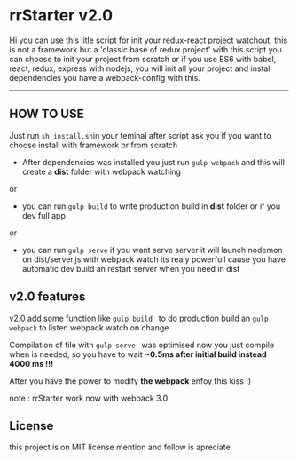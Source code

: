 ﻿rrStarter v2.0
===================


Hi you can use this litle script for init your redux-react project watchout, this is not a framework but a 'classic base of redux project' with this script you can choose to init your project from scratch or if you use ES6 with babel, react, redux, express with nodejs, you will init all your project and install dependencies you have a webpack-config with this.

----------


HOW TO USE
-------------

Just run `sh install.sh`in your teminal after script ask you if you want to choose install with framework or from scratch

- After dependencies was installed you just run `gulp webpack` and this will create a **dist** folder with webpack watching 

or

- you can run `gulp build` to write production build in **dist** folder or if you dev full app 

or

- you can run `gulp serve` if you want serve server it will launch nodemon on dist/server.js with webpack watch its realy powerfull cause you have automatic dev build an restart server when you need in dist


## v2.0 features


v2.0 add some function like `gulp build ` to do production build an `gulp webpack` to listen webpack watch on change 

Compilation of file with `gulp serve ` was optimised now you just compile when is needed, so you have to wait **~0.5ms after initial build instead 4000 ms !!!** 

After you have the power to modify **the webpack** enfoy this kiss :)

note : rrStarter work now with webpack 3.0

## License

this project is on MIT license mention and follow is apreciate 

